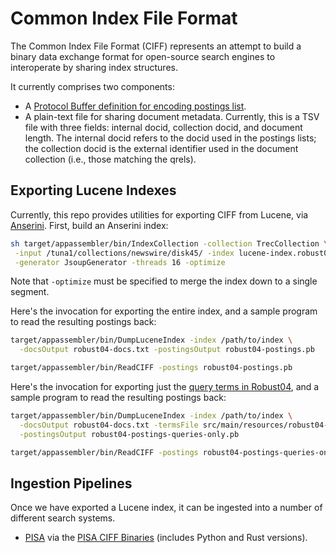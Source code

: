 # Common Index File Format

The Common Index File Format (CIFF) represents an attempt to build a binary data exchange format for open-source search engines to interoperate by sharing index structures.

It currently comprises two components:

+ A [Protocol Buffer definition for encoding postings list](src/main/protobuf/CommonIndexFileFormat.proto).
+ A plain-text file for sharing document metadata. Currently, this is a TSV file with three fields: internal docid, collection docid, and document length. The internal docid refers to the docid used in the postings lists; the collection docid is the external identifier used in the document collection (i.e., those matching the qrels).

## Exporting Lucene Indexes

Currently, this repo provides utilities for exporting CIFF from Lucene, via [Anserini](http://anserini.io/).
First, build an Anserini index:

```bash
sh target/appassembler/bin/IndexCollection -collection TrecCollection \
 -input /tuna1/collections/newswire/disk45/ -index lucene-index.robust04.optimized \
 -generator JsoupGenerator -threads 16 -optimize
```

Note that `-optimize` must be specified to merge the index down to a single segment.

Here's the invocation for exporting the entire index, and a sample program to read the resulting postings back:

```bash
target/appassembler/bin/DumpLuceneIndex -index /path/to/index \
  -docsOutput robust04-docs.txt -postingsOutput robust04-postings.pb

target/appassembler/bin/ReadCIFF -postings robust04-postings.pb
```

Here's the invocation for exporting just the [query terms in Robust04](src/main/resources/robust04-tokens.lucene-analyzed.txt), and a sample program to read the resulting postings back:

```bash
target/appassembler/bin/DumpLuceneIndex -index /path/to/index \
  -docsOutput robust04-docs.txt -termsFile src/main/resources/robust04-tokens.lucene-analyzed.txt \
  -postingsOutput robust04-postings-queries-only.pb

target/appassembler/bin/ReadCIFF -postings robust04-postings-queries-only.pb -max 600
```

## Ingestion Pipelines

Once we have exported a Lucene index, it can be ingested into a number of different search systems.


+ [PISA](https://github.com/pisa-engine/pisa) via the [PISA CIFF Binaries](https://github.com/pisa-engine/common-index-format) (includes Python and Rust versions).


